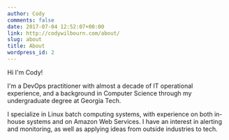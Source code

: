 ```yaml
---
author: Cody
comments: false
date: 2017-07-04 12:52:07+00:00
link: http://codywilbourn.com/about/
slug: about
title: About
wordpress_id: 2
---
```


Hi I'm Cody!

I'm a DevOps practitioner with almost a decade of IT operational experience, and a background in Computer Science through my undergraduate degree at Georgia Tech.

I specialize in Linux batch computing systems, with experience on both in-house systems and on Amazon Web Services. I have an interest in alerting and monitoring, as well as applying ideas from outside industries to tech.
